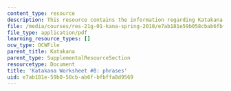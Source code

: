 ```yaml
---
content_type: resource
description: This resource contains the information regarding Katakana.
file: /media/courses/res-21g-01-kana-spring-2010/e7ab181e59b058cbab6fbfbffa8d9569_MITRES_21G_01S10_k8.pdf
file_type: application/pdf
learning_resource_types: []
ocw_type: OCWFile
parent_title: Katakana
parent_type: SupplementalResourceSection
resourcetype: Document
title: 'Katakana Worksheet #8: phrases'
uid: e7ab181e-59b0-58cb-ab6f-bfbffa8d9569
---
```

